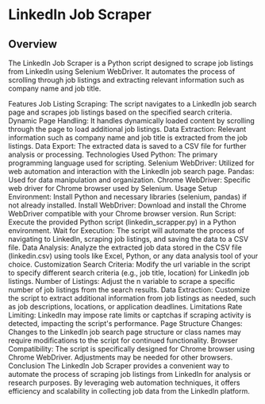 # LinkedIn Job Scraper

## Overview

The LinkedIn Job Scraper is a Python script designed to scrape job listings from LinkedIn using Selenium WebDriver. It automates the process of scrolling through job listings and extracting relevant information such as company name and job title.

Features
Job Listing Scraping: The script navigates to a LinkedIn job search page and scrapes job listings based on the specified search criteria.
Dynamic Page Handling: It handles dynamically loaded content by scrolling through the page to load additional job listings.
Data Extraction: Relevant information such as company name and job title is extracted from the job listings.
Data Export: The extracted data is saved to a CSV file for further analysis or processing.
Technologies Used
Python: The primary programming language used for scripting.
Selenium WebDriver: Utilized for web automation and interaction with the LinkedIn job search page.
Pandas: Used for data manipulation and organization.
Chrome WebDriver: Specific web driver for Chrome browser used by Selenium.
Usage
Setup Environment: Install Python and necessary libraries (selenium, pandas) if not already installed.
Install WebDriver: Download and install the Chrome WebDriver compatible with your Chrome browser version.
Run Script: Execute the provided Python script (linkedin_scrapper.py) in a Python environment.
Wait for Execution: The script will automate the process of navigating to LinkedIn, scraping job listings, and saving the data to a CSV file.
Data Analysis: Analyze the extracted job data stored in the CSV file (linkedin.csv) using tools like Excel, Python, or any data analysis tool of your choice.
Customization
Search Criteria: Modify the url variable in the script to specify different search criteria (e.g., job title, location) for LinkedIn job listings.
Number of Listings: Adjust the n variable to scrape a specific number of job listings from the search results.
Data Extraction: Customize the script to extract additional information from job listings as needed, such as job descriptions, locations, or application deadlines.
Limitations
Rate Limiting: LinkedIn may impose rate limits or captchas if scraping activity is detected, impacting the script's performance.
Page Structure Changes: Changes to the LinkedIn job search page structure or class names may require modifications to the script for continued functionality.
Browser Compatibility: The script is specifically designed for Chrome browser using Chrome WebDriver. Adjustments may be needed for other browsers.
Conclusion
The LinkedIn Job Scraper provides a convenient way to automate the process of scraping job listings from LinkedIn for analysis or research purposes. By leveraging web automation techniques, it offers efficiency and scalability in collecting job data from the LinkedIn platform.

